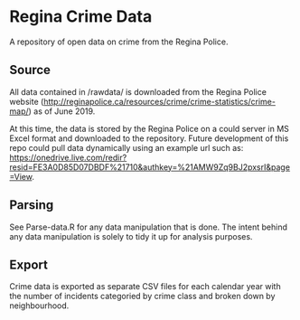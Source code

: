 # Regina Crime Data

A repository of open data on crime from the Regina Police.

## Source
All data contained in /rawdata/ is downloaded from the Regina Police website (http://reginapolice.ca/resources/crime/crime-statistics/crime-map/) as of June 2019. 

At this time, the data is stored by the Regina Police on a could server in MS Excel format and downloaded to the repository. Future development of this repo could pull data dynamically using an example url such as: https://onedrive.live.com/redir?resid=FE3A0D85D07DBDF%21710&authkey=%21AMW9Zq9BJ2pxsrI&page=View.

## Parsing

See Parse-data.R for any data manipulation that is done. The intent behind any data manipulation is solely to tidy it up for analysis purposes.

## Export

Crime data is exported as separate CSV files for each calendar year with the number of incidents categoried by crime class and broken down by neighbourhood.

